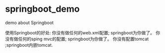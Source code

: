 # springboot_demo
demo about Springboot 

使用Springboot的好处:
	你没有做任何的web.xml配置; springboot为你做了。
	你没有做任何的sping mvc的配置; springboot为你做了。
	你没有配置tomcat ;springboot内嵌tomcat.